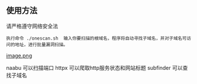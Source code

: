 ## **使用方法**
请严格遵守网络安全法

`执行命令 ./onescan.sh 
输入你要扫描的根域名，程序将自动寻找子域名，并对子域名可访问的地址，进行批量漏洞扫描。`

[image.png](https://github.com/wooluo/onescan/image.png)

naabu 可以扫描端口
httpx 可以爬取http服务状态和网站标题
subfinder 可以查找子域名
